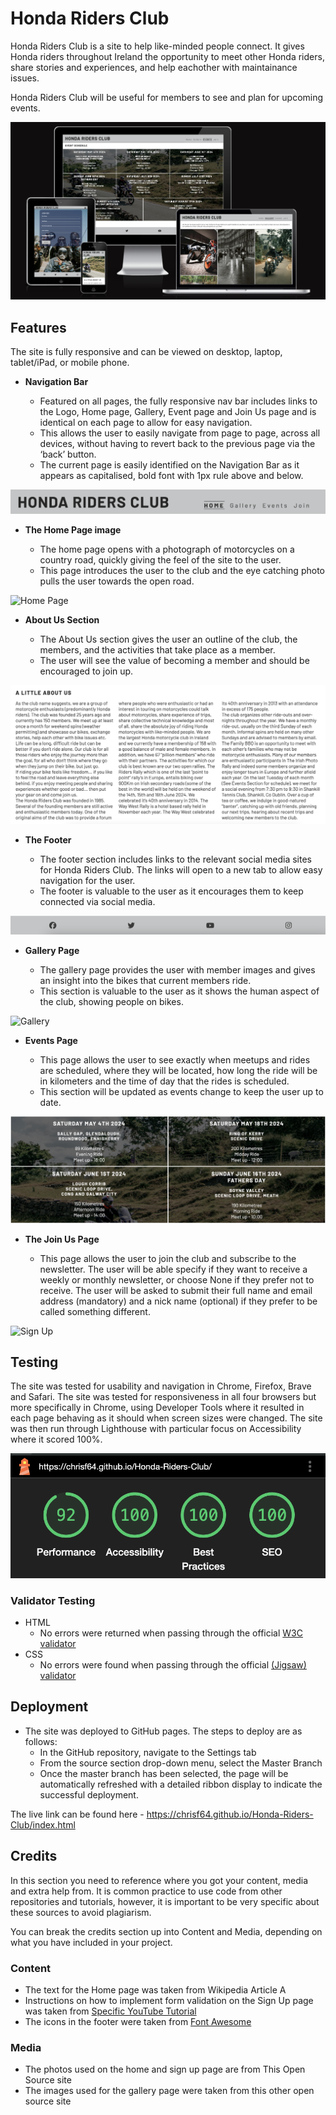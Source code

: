 # Honda Riders Club

Honda Riders Club is a site to help like-minded people connect. It gives Honda riders throughout Ireland the opportunity to meet other Honda riders, share stories and experiences, and help eachother with maintainance issues.

Honda Riders Club will be useful for members to see and plan for upcoming events.

![Responsice Mockup](media/responsive.png)


## Features

The site is fully responsive and can be viewed on desktop, laptop, tablet/iPad, or mobile phone.

- __Navigation Bar__

  - Featured on all pages, the fully responsive nav bar includes links to the Logo, Home page, Gallery, Event page and Join Us page and is identical on each page to allow for easy navigation.
  - This allows the user to easily navigate from page to page, across all devices, without having to revert back to the previous page via the ‘back’ button. 
  - The current page is easily identified on the Navigation Bar as it appears as capitalised, bold font with 1px rule above and below.

![Nav Bar](media/nav_bar.png)

- __The Home Page image__

  - The home page opens with a photograph of motorcycles on a country road, quickly giving the feel of the site to the user. 
  - This page introduces the user to the club and the eye catching photo pulls the user towards the open road.

![Home Page](media/landing_page.png)

- __About Us Section__

  - The About Us section gives the user an outline of the club, the members, and the activities that take place as a member. 
  - The user will see the value of becoming a member and should be encouraged to join up. 

![About the Club](media/about_us.png)

- __The Footer__ 

  - The footer section includes links to the relevant social media sites for Honda Riders Club. The links will open to a new tab to allow easy navigation for the user. 
  - The footer is valuable to the user as it encourages them to keep connected via social media.

![Footer](media/footer.png)

- __Gallery Page__

  - The gallery page provides the user with member images and gives an insight into the bikes that current members ride. 
  - This section is valuable to the user as it shows the human aspect of the club, showing people on bikes. 

![Gallery](media/gallery_page.png)

- __Events Page__

  - This page allows the user to see exactly when meetups and rides are scheduled, where they will be located, how long the ride will be in kilometers and the time of day that the rides is scheduled. 
  - This section will be updated as events change to keep the user up to date. 

![Meetup Times](media/events_page.png)

- __The Join Us Page__

  - This page allows the user to join the club and subscribe to the newsletter. The user will be able specify if they want to receive a weekly or monthly newsletter, or choose None if they prefer not to receive. The user will be asked to submit their full name and email address (mandatory) and a nick name (optional) if they prefer to be called something different. 

![Sign Up](media/join_us.png)


## Testing 

The site was tested for usability and navigation in Chrome, Firefox, Brave and Safari. The site was tested for responsiveness in all four browsers but more specifically in Chrome, using Developer Tools where it resulted in each page behaving as it should when screen sizes were changed.
The site was then run through Lighthouse with particular focus on Accessibility where it scored 100%.

![Lighthouse result](media/lighthouse.png)

### Validator Testing 

- HTML
  - No errors were returned when passing through the official [W3C validator](https://validator.w3.org/nu/?doc=https%3A%2F%2Fcode-institute-org.github.io%2Flove-running-2.0%2Findex.html)
- CSS
  - No errors were found when passing through the official [(Jigsaw) validator](https://jigsaw.w3.org/css-validator/validator?uri=https%3A%2F%2Fvalidator.w3.org%2Fnu%2F%3Fdoc%3Dhttps%253A%252F%252Fcode-institute-org.github.io%252Flove-running-2.0%252Findex.html&profile=css3svg&usermedium=all&warning=1&vextwarning=&lang=en#css)


## Deployment

- The site was deployed to GitHub pages. The steps to deploy are as follows: 
  - In the GitHub repository, navigate to the Settings tab 
  - From the source section drop-down menu, select the Master Branch
  - Once the master branch has been selected, the page will be automatically refreshed with a detailed ribbon display to indicate the successful deployment. 

The live link can be found here - https://chrisf64.github.io/Honda-Riders-Club/index.html 


## Credits 

In this section you need to reference where you got your content, media and extra help from. It is common practice to use code from other repositories and tutorials, however, it is important to be very specific about these sources to avoid plagiarism. 

You can break the credits section up into Content and Media, depending on what you have included in your project. 

### Content 

- The text for the Home page was taken from Wikipedia Article A
- Instructions on how to implement form validation on the Sign Up page was taken from [Specific YouTube Tutorial](https://www.youtube.com/)
- The icons in the footer were taken from [Font Awesome](https://fontawesome.com/)

### Media

- The photos used on the home and sign up page are from This Open Source site
- The images used for the gallery page were taken from this other open source site

